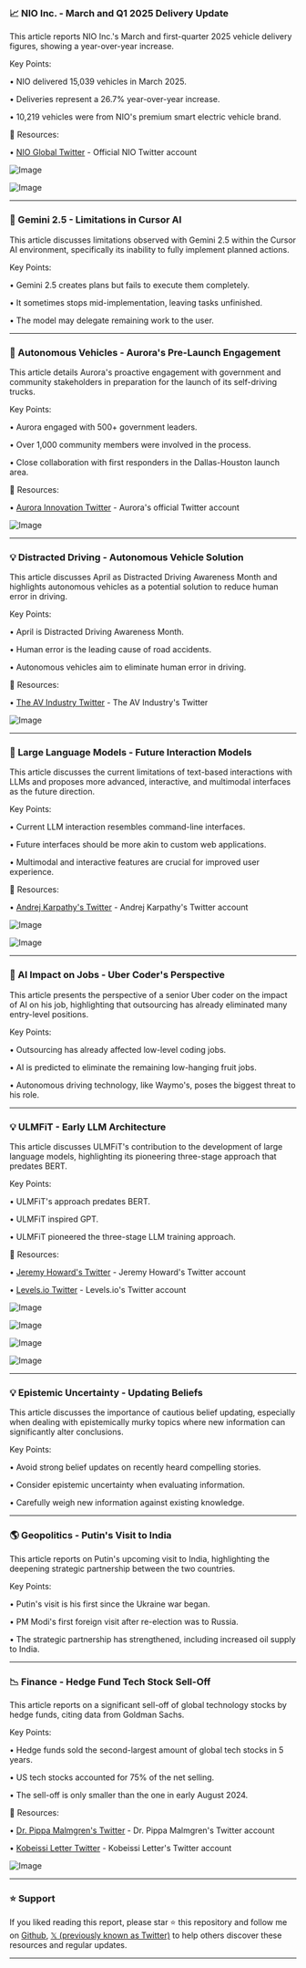 ### 📈 NIO Inc. - March and Q1 2025 Delivery Update

This article reports NIO Inc.'s March and first-quarter 2025 vehicle delivery figures, showing a year-over-year increase.

Key Points:

• NIO delivered 15,039 vehicles in March 2025.

• Deliveries represent a 26.7% year-over-year increase.

• 10,219 vehicles were from NIO's premium smart electric vehicle brand.


🔗 Resources:

• [NIO Global Twitter](https://x.com/NIOGlobal) - Official NIO Twitter account

![Image](https://pbs.twimg.com/media/GncYfOcaYAA79x9?format=jpg&name=small)

![Image](https://pbs.twimg.com/media/GncYfN7b0AAweu4?format=jpg&name=small)


---

### 🤖 Gemini 2.5 - Limitations in Cursor AI

This article discusses limitations observed with Gemini 2.5 within the Cursor AI environment, specifically its inability to fully implement planned actions.

Key Points:

• Gemini 2.5 creates plans but fails to execute them completely.

• It sometimes stops mid-implementation, leaving tasks unfinished.

• The model may delegate remaining work to the user.


---

### 🚀 Autonomous Vehicles - Aurora's Pre-Launch Engagement

This article details Aurora's proactive engagement with government and community stakeholders in preparation for the launch of its self-driving trucks.

Key Points:

• Aurora engaged with 500+ government leaders.

• Over 1,000 community members were involved in the process.

• Close collaboration with first responders in the Dallas-Houston launch area.


🔗 Resources:

• [Aurora Innovation Twitter](https://x.com/aurora_inno) - Aurora's official Twitter account

![Image](https://pbs.twimg.com/media/GnYIxjqWIAAuio_?format=jpg&name=small)


---

### 💡 Distracted Driving - Autonomous Vehicle Solution

This article discusses April as Distracted Driving Awareness Month and highlights autonomous vehicles as a potential solution to reduce human error in driving.

Key Points:

• April is Distracted Driving Awareness Month.

• Human error is the leading cause of road accidents.

• Autonomous vehicles aim to eliminate human error in driving.


🔗 Resources:

• [The AV Industry Twitter](https://x.com/theavindustry) -  The AV Industry's Twitter

![Image](https://pbs.twimg.com/media/GnX6vbVXMAAsfvx?format=jpg&name=small)


---

### 🤖 Large Language Models - Future Interaction Models

This article discusses the current limitations of text-based interactions with LLMs and proposes more advanced, interactive, and multimodal interfaces as the future direction.

Key Points:

• Current LLM interaction resembles command-line interfaces.

• Future interfaces should be more akin to custom web applications.

• Multimodal and interactive features are crucial for improved user experience.


🔗 Resources:

• [Andrej Karpathy's Twitter](https://x.com/karpathy) - Andrej Karpathy's Twitter account


![Image](https://pbs.twimg.com/media/GnX2kjQXYAAe99p?format=jpg&name=small)

![Image](https://pbs.twimg.com/ext_tw_video_thumb/1906575643246198784/pu/img/WZRJBeNGN2MMIQaD?format=jpg&name=240x240)


---

### 🤖 AI Impact on Jobs - Uber Coder's Perspective

This article presents the perspective of a senior Uber coder on the impact of AI on his job, highlighting that outsourcing has already eliminated many entry-level positions.

Key Points:

• Outsourcing has already affected low-level coding jobs.

• AI is predicted to eliminate the remaining low-hanging fruit jobs.

• Autonomous driving technology, like Waymo's, poses the biggest threat to his role.


---

### 💡  ULMFiT -  Early LLM Architecture

This article discusses ULMFiT's contribution to the development of large language models, highlighting its pioneering three-stage approach that predates BERT.

Key Points:

• ULMFiT's approach predates BERT.

• ULMFiT inspired GPT.

• ULMFiT pioneered the three-stage LLM training approach.



🔗 Resources:

• [Jeremy Howard's Twitter](https://x.com/jeremyphoward) - Jeremy Howard's Twitter account

• [Levels.io Twitter](https://x.com/levelsio) - Levels.io's Twitter account

![Image](https://pbs.twimg.com/media/GnOpT6SW8AApg78?format=jpg&name=small)

![Image](https://pbs.twimg.com/media/GnOpVEAWIAAA2Ru?format=jpg&name=small)

![Image](https://pbs.twimg.com/media/GnOpV9aXoAApb2C?format=jpg&name=360x360)

![Image](https://pbs.twimg.com/media/GnOpeMAWsAANada?format=jpg&name=360x360)


---

### 💡  Epistemic Uncertainty - Updating Beliefs

This article discusses the importance of cautious belief updating, especially when dealing with epistemically murky topics where new information can significantly alter conclusions.

Key Points:

• Avoid strong belief updates on recently heard compelling stories.

• Consider epistemic uncertainty when evaluating information.

• Carefully weigh new information against existing knowledge.


---

### 🌎 Geopolitics - Putin's Visit to India

This article reports on Putin's upcoming visit to India, highlighting the deepening strategic partnership between the two countries.

Key Points:

• Putin's visit is his first since the Ukraine war began.

• PM Modi's first foreign visit after re-election was to Russia.

• The strategic partnership has strengthened, including increased oil supply to India.


---

### 📉 Finance - Hedge Fund Tech Stock Sell-Off

This article reports on a significant sell-off of global technology stocks by hedge funds, citing data from Goldman Sachs.

Key Points:

• Hedge funds sold the second-largest amount of global tech stocks in 5 years.

• US tech stocks accounted for 75% of the net selling.

• The sell-off is only smaller than the one in early August 2024.


🔗 Resources:

• [Dr. Pippa Malmgren's Twitter](https://x.com/DrPippaM) - Dr. Pippa Malmgren's Twitter account

• [Kobeissi Letter Twitter](https://x.com/KobeissiLetter) - Kobeissi Letter's Twitter account

![Image](https://pbs.twimg.com/media/GnOROLfWwAA3mOG?format=png&name=small)


---

### ⭐️ Support

If you liked reading this report, please star ⭐️ this repository and follow me on [Github](https://github.com/Drix10), [𝕏 (previously known as Twitter)](https://x.com/DRIX_10_) to help others discover these resources and regular updates.

---
